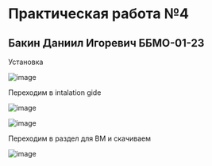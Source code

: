 # Практическая работа №4

## Бакин Даниил Игоревич ББМО-01-23

Установка

![image](https://github.com/xoz0r/CMuYUUB/assets/145142526/817416d8-8698-4180-8785-11b5cd4b3091)

Переходим в intalation gide

![image](https://github.com/xoz0r/CMuYUUB/assets/145142526/54f5d5e1-4416-4f1d-9d16-7a57bf941134)

![image](https://github.com/xoz0r/CMuYUUB/assets/145142526/d7d0661b-110a-449c-ac9f-a91068e5c857)

Переходим в раздел для ВМ и скачиваем

![image](https://github.com/xoz0r/CMuYUUB/assets/145142526/19fceb4c-e00f-4042-818f-e05b3d6f7674)































